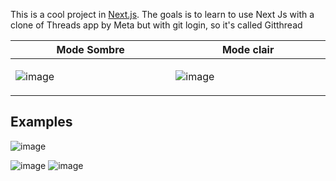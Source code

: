 This is a cool project in [Next.js](https://nextjs.org/). The goals is to learn to use Next Js with a clone of Threads app by Meta but with git login, so it's called Gitthread

<table>
  <thead>
    <tr>
      <th width="500px"> Mode Sombre</th>
      <th width="500px">Mode clair</th>
    </tr>
  </thead>
  <tbody>
  <tr width="600px">
      <td>

![image](https://github.com/kewanfr/next-githread-learn/assets/60780493/3c65e5a9-332f-4c47-83b3-a63f7ae9a167)

</td>
<td>

![image](https://github.com/kewanfr/next-githread-learn/assets/60780493/65624651-99a9-4385-80da-fc0c73df0b94)

</td>
</tr>

  </tbody>
</table>

## Examples
![image](https://github.com/kewanfr/next-githread-learn/assets/60780493/63a1a50d-dc31-4135-953c-c7a476e43efc)

![image](https://github.com/kewanfr/next-githread-learn/assets/60780493/7662f558-e6d5-4d67-a762-c24071a105d4)
![image](https://github.com/kewanfr/next-githread-learn/assets/60780493/4fa2c48a-308f-4cf0-83a3-8652b96e7455)


